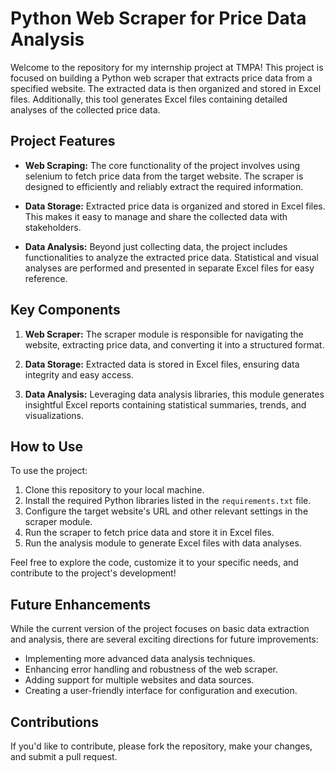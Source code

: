 # Python Web Scraper for Price Data Analysis

Welcome to the repository for my internship project at TMPA! This project is focused on building a Python web scraper that extracts price data from a specified website. The extracted data is then organized and stored in Excel files. Additionally, this tool generates Excel files containing detailed analyses of the collected price data.

## Project Features

- **Web Scraping:** The core functionality of the project involves using selenium to fetch price data from the target website. The scraper is designed to efficiently and reliably extract the required information.

- **Data Storage:** Extracted price data is organized and stored in Excel files. This makes it easy to manage and share the collected data with stakeholders.

- **Data Analysis:** Beyond just collecting data, the project includes functionalities to analyze the extracted price data. Statistical and visual analyses are performed and presented in separate Excel files for easy reference.

## Key Components

1. **Web Scraper:** The scraper module is responsible for navigating the website, extracting price data, and converting it into a structured format.

2. **Data Storage:** Extracted data is stored in Excel files, ensuring data integrity and easy access.

3. **Data Analysis:** Leveraging data analysis libraries, this module generates insightful Excel reports containing statistical summaries, trends, and visualizations.

## How to Use

To use the project:

1. Clone this repository to your local machine.
2. Install the required Python libraries listed in the `requirements.txt` file.
3. Configure the target website's URL and other relevant settings in the scraper module.
4. Run the scraper to fetch price data and store it in Excel files.
5. Run the analysis module to generate Excel files with data analyses.

Feel free to explore the code, customize it to your specific needs, and contribute to the project's development!

## Future Enhancements

While the current version of the project focuses on basic data extraction and analysis, there are several exciting directions for future improvements:

- Implementing more advanced data analysis techniques.
- Enhancing error handling and robustness of the web scraper.
- Adding support for multiple websites and data sources.
- Creating a user-friendly interface for configuration and execution.

## Contributions

If you'd like to contribute, please fork the repository, make your changes, and submit a pull request.

